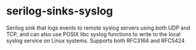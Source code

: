# serilog-sinks-syslog
Serilog sink that logs events to remote syslog servers using both UDP and TCP, and can also use POSIX libc syslog functions to write to the local syslog service on Linux systems. Supports both RFC3164 and RFC5424
